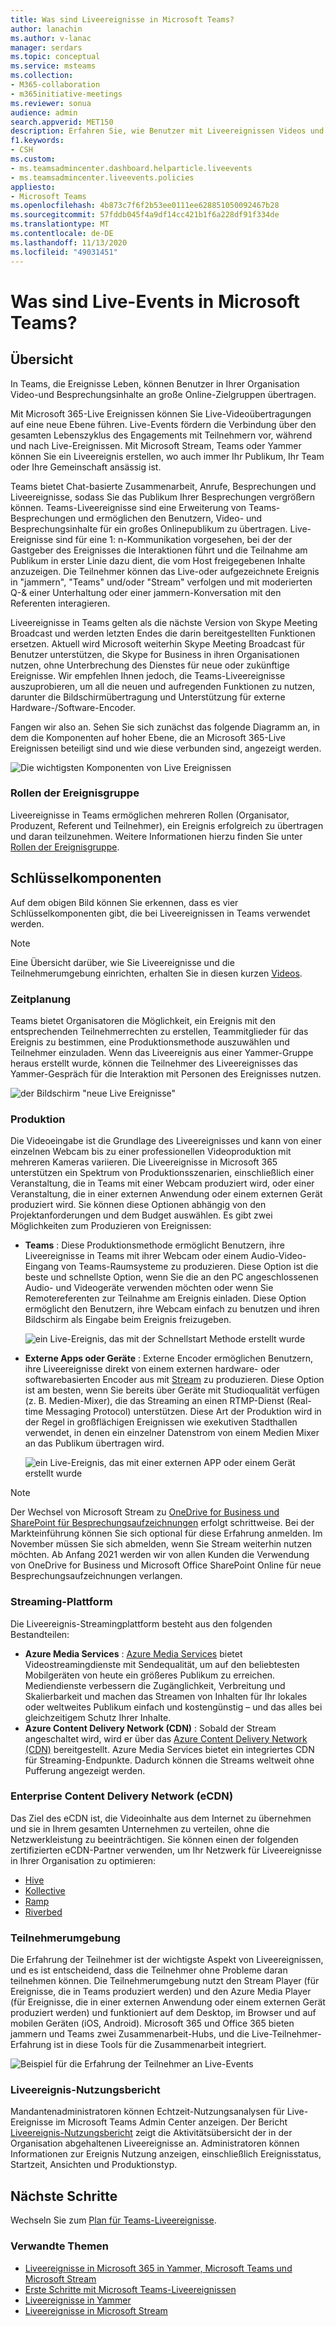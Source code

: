 ```yaml
---
title: Was sind Liveereignisse in Microsoft Teams?
author: lanachin
ms.author: v-lanac
manager: serdars
ms.topic: conceptual
ms.service: msteams
ms.collection:
- M365-collaboration
- m365initiative-meetings
ms.reviewer: sonua
audience: admin
search.appverid: MET150
description: Erfahren Sie, wie Benutzer mit Liveereignissen Videos und Inhalte für ein großes Onlinepublikum in Teams, Yammer und Stream übertragen können.
f1.keywords:
- CSH
ms.custom:
- ms.teamsadmincenter.dashboard.helparticle.liveevents
- ms.teamsadmincenter.liveevents.policies
appliesto:
- Microsoft Teams
ms.openlocfilehash: 4b873c7f6f2b53ee0111ee628851050092467b28
ms.sourcegitcommit: 57fddb045f4a9df14cc421b1f6a228df91f334de
ms.translationtype: MT
ms.contentlocale: de-DE
ms.lasthandoff: 11/13/2020
ms.locfileid: "49031451"
---
```

# <a name="what-are-microsoft-teams-live-events"></a>Was sind Live-Events in Microsoft Teams?

## <a name="overview"></a>Übersicht

In Teams, die Ereignisse Leben, können Benutzer in Ihrer Organisation Video-und Besprechungsinhalte an große Online-Zielgruppen übertragen.

Mit Microsoft 365-Live Ereignissen können Sie Live-Videoübertragungen auf eine neue Ebene führen. Live-Events fördern die Verbindung über den gesamten Lebenszyklus des Engagements mit Teilnehmern vor, während und nach Live-Ereignissen. Mit Microsoft Stream, Teams oder Yammer können Sie ein Liveereignis erstellen, wo auch immer Ihr Publikum, Ihr Team oder Ihre Gemeinschaft ansässig ist.  

Teams bietet Chat-basierte Zusammenarbeit, Anrufe, Besprechungen und Liveereignisse, sodass Sie das Publikum Ihrer Besprechungen vergrößern können. Teams-Liveereignisse sind eine Erweiterung von Teams-Besprechungen und ermöglichen den Benutzern, Video- und Besprechungsinhalte für ein großes Onlinepublikum zu übertragen. Live-Ereignisse sind für eine 1: n-Kommunikation vorgesehen, bei der der Gastgeber des Ereignisses die Interaktionen führt und die Teilnahme am Publikum in erster Linie dazu dient, die vom Host freigegebenen Inhalte anzuzeigen. Die Teilnehmer können das Live-oder aufgezeichnete Ereignis in "jammern", "Teams" und/oder "Stream" verfolgen und mit moderierten Q-& einer Unterhaltung oder einer jammern-Konversation mit den Referenten interagieren.

Liveereignisse in Teams gelten als die nächste Version von Skype Meeting Broadcast und werden letzten Endes die darin bereitgestellten Funktionen ersetzen. Aktuell wird Microsoft weiterhin Skype Meeting Broadcast für Benutzer unterstützen, die Skype for Business in ihren Organisationen nutzen, ohne Unterbrechung des Dienstes für neue oder zukünftige Ereignisse. Wir empfehlen Ihnen jedoch, die Teams-Liveereignisse auszuprobieren, um all die neuen und aufregenden Funktionen zu nutzen, darunter die Bildschirmübertragung und Unterstützung für externe Hardware-/Software-Encoder.

Fangen wir also an. Sehen Sie sich zunächst das folgende Diagramm an, in dem die Komponenten auf hoher Ebene, die an Microsoft 365-Live Ereignissen beteiligt sind und wie diese verbunden sind, angezeigt werden.

![Die wichtigsten Komponenten von Live Ereignissen](../media/live-event-flow-diagram.png  "Wichtige Komponenten von Live-Events, Terminplanung, Produktion, Stream-Plattform, zertifizierten Drittanbieter-ECDN")

### <a name="event-group-roles"></a>Rollen der Ereignisgruppe

Liveereignisse in Teams ermöglichen mehreren Rollen (Organisator, Produzent, Referent und Teilnehmer), ein Ereignis erfolgreich zu übertragen und daran teilzunehmen. Weitere Informationen hierzu finden Sie unter [Rollen der Ereignisgruppe](https://support.office.com/article/get-started-with-microsoft-teams-live-events-d077fec2-a058-483e-9ab5-1494afda578a?ui=en-US&rs=en-US&ad=US#bkmk_roles).

## <a name="key-components"></a>Schlüsselkomponenten

Auf dem obigen Bild können Sie erkennen, dass es vier Schlüsselkomponenten gibt, die bei Liveereignissen in Teams verwendet werden.

> [!NOTE]
> Eine Übersicht darüber, wie Sie Liveereignisse und die Teilnehmerumgebung einrichten, erhalten Sie in diesen kurzen [Videos](https://support.office.com/article/video-plan-and-schedule-a-live-event-f92363a0-6d98-46d2-bdd9-f2248075e502).

### <a name="scheduling"></a>Zeitplanung

Teams bietet Organisatoren die Möglichkeit, ein Ereignis mit den entsprechenden Teilnehmerrechten zu erstellen, Teammitglieder für das Ereignis zu bestimmen, eine Produktionsmethode auszuwählen und Teilnehmer einzuladen. Wenn das Liveereignis aus einer Yammer-Gruppe heraus erstellt wurde, können die Teilnehmer des Liveereignisses das Yammer-Gespräch für die Interaktion mit Personen des Ereignisses nutzen.

![der Bildschirm "neue Live Ereignisse"](../media/teams-live-events-schedule.png "Screenshot, der den Bildschirm „Neues Liveereignis“ zum Erstellen und Planen eines neues Liveereignisses zeigt")

### <a name="production"></a>Produktion

Die Videoeingabe ist die Grundlage des Liveereignisses und kann von einer einzelnen Webcam bis zu einer professionellen Videoproduktion mit mehreren Kameras variieren. Die Liveereignisse in Microsoft 365 unterstützen ein Spektrum von Produktionsszenarien, einschließlich einer Veranstaltung, die in Teams mit einer Webcam produziert wird, oder einer Veranstaltung, die in einer externen Anwendung oder einem externen Gerät produziert wird. Sie können diese Optionen abhängig von den Projektanforderungen und dem Budget auswählen. Es gibt zwei Möglichkeiten zum Produzieren von Ereignissen:

- **Teams** : Diese Produktionsmethode ermöglicht Benutzern, ihre Liveereignisse in Teams mit ihrer Webcam oder einem Audio-Video-Eingang von Teams-Raumsysteme zu produzieren. Diese Option ist die beste und schnellste Option, wenn Sie die an den PC angeschlossenen Audio- und Videogeräte verwenden möchten oder wenn Sie Remotereferenten zur Teilnahme am Ereignis einladen. Diese Option ermöglicht den Benutzern, ihre Webcam einfach zu benutzen und ihren Bildschirm als Eingabe beim Ereignis freizugeben.

    ![ein Live-Ereignis, das mit der Schnellstart Methode erstellt wurde](../media/teams-live-events-quick-start.png "Screenshot eines Liveereignisses, das mit der Schnellstartproduktionsmethode produziert wird")

- **Externe Apps oder Geräte** : Externe Encoder ermöglichen Benutzern, ihre Liveereignisse direkt von einem externen hardware- oder softwarebasierten Encoder aus mit [Stream](https://stream.microsoft.com) zu produzieren. Diese Option ist am besten, wenn Sie bereits über Geräte mit Studioqualität verfügen (z. B. Medien-Mixer), die das Streaming an einen RTMP-Dienst (Real-time Messaging Protocol) unterstützen. Diese Art der Produktion wird in der Regel in großflächigen Ereignissen wie exekutiven Stadthallen verwendet, in denen ein einzelner Datenstrom von einem Medien Mixer an das Publikum übertragen wird.

    ![ein Live-Ereignis, das mit einer externen APP oder einem Gerät erstellt wurde](../media/teams-live-events-external-encoder.png "Screenshot eines Liveereignisses, das mithilfe der Produktionsmethode für externe Anwendungen oder Geräte produziert wird")

>[!Note]
> Der Wechsel von Microsoft Stream zu [OneDrive for Business und SharePoint für Besprechungsaufzeichnungen](../tmr-meeting-recording-change.md) erfolgt schrittweise. Bei der Markteinführung können Sie sich optional für diese Erfahrung anmelden. Im November müssen Sie sich abmelden, wenn Sie Stream weiterhin nutzen möchten. Ab Anfang 2021 werden wir von allen Kunden die Verwendung von OneDrive for Business und Microsoft Office SharePoint Online für neue Besprechungsaufzeichnungen verlangen.

### <a name="streaming-platform"></a>Streaming-Plattform

Die Liveereignis-Streamingplattform besteht aus den folgenden Bestandteilen:

- **Azure Media Services** : [Azure Media Services](https://docs.microsoft.com/azure/media-services/previous/) bietet Videostreamingdienste mit Sendequalität, um auf den beliebtesten Mobilgeräten von heute ein größeres Publikum zu erreichen. Mediendienste verbessern die Zugänglichkeit, Verbreitung und Skalierbarkeit und machen das Streamen von Inhalten für Ihr lokales oder weltweites Publikum einfach und kostengünstig – und das alles bei gleichzeitigem Schutz Ihrer Inhalte.
- **Azure Content Delivery Network (CDN)** : Sobald der Stream angeschaltet wird, wird er über das [Azure Content Delivery Network (CDN)](https://docs.microsoft.com/azure/cdn/) bereitgestellt. Azure Media Services bietet ein integriertes CDN für Streaming-Endpunkte. Dadurch können die Streams weltweit ohne Pufferung angezeigt werden.

### <a name="enterprise-content-delivery-network-ecdn"></a>Enterprise Content Delivery Network (eCDN)

Das Ziel des eCDN ist, die Videoinhalte aus dem Internet zu übernehmen und sie in Ihrem gesamten Unternehmen zu verteilen, ohne die Netzwerkleistung zu beeinträchtigen. Sie können einen der folgenden zertifizierten eCDN-Partner verwenden, um Ihr Netzwerk für Liveereignisse in Ihrer Organisation zu optimieren:

- [Hive](https://www.hivestreaming.com/partners/integration-partners/microsoft/)
- [Kollective](https://kollective.com/ecdn-solutions/microsoft-live-events/)
- [Ramp](https://rampecdn.com)
- [Riverbed](https://www.riverbed.com/solutions/office-365.html)

### <a name="attendee-experience"></a>Teilnehmerumgebung

Die Erfahrung der Teilnehmer ist der wichtigste Aspekt von Liveereignissen, und es ist entscheidend, dass die Teilnehmer ohne Probleme daran teilnehmen können. Die Teilnehmerumgebung nutzt den Stream Player (für Ereignisse, die in Teams produziert werden) und den Azure Media Player (für Ereignisse, die in einer externen Anwendung oder einem externen Gerät produziert werden) und funktioniert auf dem Desktop, im Browser und auf mobilen Geräten (iOS, Android). Microsoft 365 und Office 365 bieten jammern und Teams zwei Zusammenarbeit-Hubs, und die Live-Teilnehmer-Erfahrung ist in diese Tools für die Zusammenarbeit integriert.

![Beispiel für die Erfahrung der Teilnehmer an Live-Events](../media/teams-live-events-attendee.png "Screenshot, der die Teilnehmerumgebung eines Liveereignisses zeigt")

### <a name="live-event-usage-report"></a>Liveereignis-Nutzungsbericht

Mandantenadministratoren können Echtzeit-Nutzungsanalysen für Live-Ereignisse im Microsoft Teams Admin Center anzeigen.  Der Bericht [Liveereignis-Nutzungsbericht](../teams-analytics-and-reports/teams-live-event-usage-report.md) zeigt die Aktivitätsübersicht der in der Organisation abgehaltenen Liveereignisse an.  Administratoren können Informationen zur Ereignis Nutzung anzeigen, einschließlich Ereignisstatus, Startzeit, Ansichten und Produktionstyp.  

## <a name="next-steps"></a>Nächste Schritte

Wechseln Sie zum [Plan für Teams-Liveereignisse](plan-for-teams-live-events.md).

### <a name="related-topics"></a>Verwandte Themen

- [Liveereignisse in Microsoft 365 in Yammer, Microsoft Teams und Microsoft Stream](https://docs.microsoft.com/stream/live-event-m365)
- [Erste Schritte mit Microsoft Teams-Liveereignissen](https://support.office.com/article/d077fec2-a058-483e-9ab5-1494afda578a)
- [Liveereignisse in Yammer](https://support.office.com/article/live-events-in-yammer-4ece0ee2-c268-4636-bf2a-16e454befe57)
- [Liveereignisse in Microsoft Stream](https://docs.microsoft.com/stream/live-event-overview)

